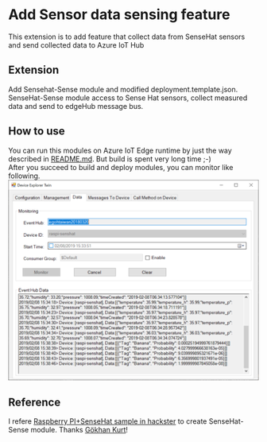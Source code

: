 # Add Sensor data sensing feature
This extension is to add feature that collect data from SenseHat sensors and send collected data to Azure IoT Hub 
## Extension
Add Sensehat-Sense module and modified deployment.template.json. 
SenseHat-Sense module access to Sense Hat sensors, collect measured data and send to edgeHub message bus.

## How to use
You can run this modules on Azure IoT Edge runtime by just the way described in [README.md](./README.md). 
But build is spent very long time ;-)  
After you succeed to build and deploy modules, you can monitor like following.
![Device Explore](./assets/CustomVisionExt.png)
## Reference
I refere [Raspberry PI+SenseHat sample in hackster](https://www.hackster.io/ngkurt/azure-iot-edge-with-sense-hat-and-raspberry-pi-06791b) to create SenseHat-Sense module. Thanks [Gökhan Kurt](https://www.hackster.io/ngkurt)!
